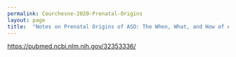 ```yaml
---
permalink: Courchesne-2020-Prenatal-Origins
layout: page
title:  "Notes on Prenatal Origins of ASD: The When, What, and How of ASD Development "
---
```


https://pubmed.ncbi.nlm.nih.gov/32353336/
